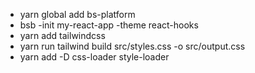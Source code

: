
- yarn global add bs-platform
- bsb -init my-react-app -theme react-hooks
- yarn add tailwindcss
- yarn run tailwind build src/styles.css -o src/output.css
- yarn add -D css-loader style-loader

